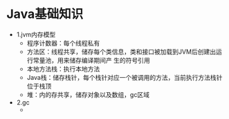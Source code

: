 # Java基础知识

- 1.jvm内存模型
  - 程序计数器：每个线程私有
  - 方法区：线程共享，储存每个类信息，类和接口被加载到JVM后创建出运行常量池，用来储存编译期间产        生的符号引用
  - 本地方法栈：执行本地方法
  - Java栈：储存栈针，每个栈针对应一个被调用的方法，当前执行方法栈针位于栈顶
  - 堆：内的存共享，储存对象以及数组，gc区域
- 2.gc
  - ​









